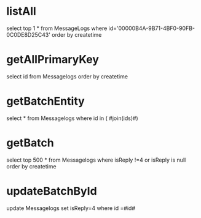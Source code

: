 listAll
===
   select top 1 * from MessageLogs where id='00000B4A-9B71-4BF0-90FB-0C0DE8D25C43' order by  createtime
   
getAllPrimaryKey
===
   select id from Messagelogs order by createtime
   
getBatchEntity
===
   select * from Messagelogs where id in ( #join(ids)#)
   
getBatch
===
   select top 500 * from Messagelogs where isReply !=4 or isReply is null order by createtime
   
updateBatchById
===
   update Messagelogs set isReply=4 where id =#id#
